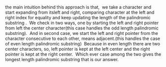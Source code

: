 the main intuition behind this approach is that,
​
we take a character and start expanding from itsleft and right, comparing character at the left and right index for equality and keep updating the length of the palindromic substring .
​
We check in two ways, one by starting the left and right pointer from left the center character(this case handles the odd length palindromic substring).
​
And in second case, we start the left and right pointer from the character consecutive to each other, means adjacent.(this handles the case of even length palindromic substring)
​
Because in even length there are two center characters, so, left pointer is kept at the left center and the right pointer is kept at the right center.
​
Which ever case among the two gives the longest length palindromic substring that is our answer.